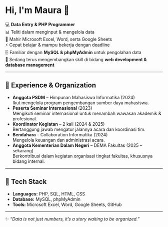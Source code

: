 # Hi, I'm Maura 👋

💻 **Data Entry & PHP Programmer**  
📊 Teliti dalam menginput & mengelola data  
📝 Mahir Microsoft Excel, Word, serta Google Sheets  
⚡ Cepat belajar & mampu bekerja dengan deadline  
🗄️ Familiar dengan **MySQL & phpMyAdmin** untuk pengolahan data  
🌱 Sedang terus mengembangkan skill di bidang **web development & database management**  

---
## 🤝 Experience & Organization
- **Anggota PSDM** – Himpunan Mahasiswa Informatika (2024)  
  Ikut mengelola program pengembangan sumber daya mahasiswa.
- **Peserta Seminar Internasional** (2023)  
  Mengikuti seminar internasional untuk menambah wawasan akademik & profesional.
- **Koordinator Kegiatan** – 2 kali (2024 & 2025)  
  Bertanggung jawab mengatur jalannya acara dan koordinasi tim.
- **Bendahara** – Collaboration Informatika (2024)  
  Mengelola keuangan dan administrasi acara.
- **Anggota Kementerian Dalam Negeri** – DEMA Fakultas (2025 – sekarang)  
  Berkontribusi dalam kegiatan organisasi tingkat fakultas, khususnya bidang internal.
---

## 📌 Tech Stack
- **Languages:** PHP, SQL, HTML, CSS  
- **Database:** MySQL, phpMyAdmin  
- **Tools:** Microsoft Excel, Word, Google Sheets, GitHub  

---

✨ *“Data is not just numbers, it’s a story waiting to be organized.”*
